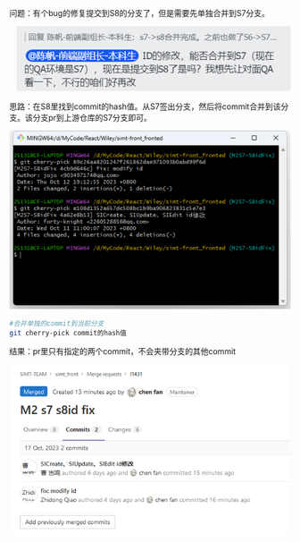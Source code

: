 问题：有个bug的修复提交到S8的分支了，但是需要先单独合并到S7分支。

![image-20231017160648354](单个commit提交.assets/image-20231017160648354.png)

思路：在S8里找到commit的hash值。从S7签出分支，然后将commit合并到该分支。该分支pr到上游仓库的S7分支即可。

<img src="单个commit提交.assets/image-20231017160206392.png" alt="image-20231017160206392"  />

```bash
#合并单独的commit到当前分支
git cherry-pick commit的hash值
```

结果：pr里只有指定的两个commit，不会夹带分支的其他commit

![image-20231017161313110](单个commit提交.assets/image-20231017161313110.png)
